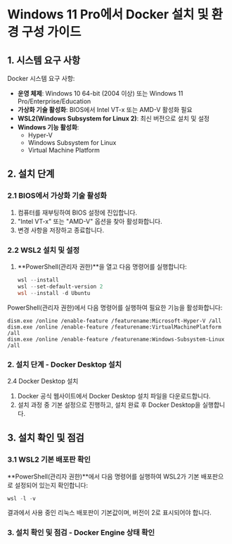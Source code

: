 # Windows 11 Pro에서 Docker 설치 및 환경 구성 가이드

## 1. 시스템 요구 사항
Docker 시스템 요구 사항:
- **운영 체제**: Windows 10 64-bit (2004 이상) 또는 Windows 11 Pro/Enterprise/Education
- **가상화 기술 활성화**: BIOS에서 Intel VT-x 또는 AMD-V 활성화 필요
- **WSL2(Windows Subsystem for Linux 2)**: 최신 버전으로 설치 및 설정
- **Windows 기능 활성화**:
  - Hyper-V
  - Windows Subsystem for Linux
  - Virtual Machine Platform

## 2. 설치 단계

### 2.1 BIOS에서 가상화 기술 활성화
1. 컴퓨터를 재부팅하여 BIOS 설정에 진입합니다.
2. "Intel VT-x" 또는 "AMD-V" 옵션을 찾아 활성화합니다.
3. 변경 사항을 저장하고 종료합니다.

### 2.2 WSL2 설치 및 설정
1. **PowerShell(관리자 권한)**을 열고 다음 명령어를 실행합니다:
   ```powershell
   wsl --install
   wsl --set-default-version 2
   wsl --install -d Ubuntu
   ```
   
PowerShell(관리자 권한)에서 다음 명령어를 실행하여 필요한 기능을 활성화합니다:
```
dism.exe /online /enable-feature /featurename:Microsoft-Hyper-V /all
dism.exe /online /enable-feature /featurename:VirtualMachinePlatform /all
dism.exe /online /enable-feature /featurename:Windows-Subsystem-Linux /all
```

### 2. 설치 단계 - Docker Desktop 설치
2.4 Docker Desktop 설치
1. Docker 공식 웹사이트에서 Docker Desktop 설치 파일을 다운로드합니다.
2. 설치 과정 중 기본 설정으로 진행하고, 설치 완료 후 Docker Desktop을 실행합니다.

## 3. 설치 확인 및 점검

### 3.1 WSL2 기본 배포판 확인
**PowerShell(관리자 권한)**에서 다음 명령어를 실행하여 WSL2가 기본 배포판으로 설정되어 있는지 확인합니다:
```powershell
wsl -l -v
```
결과에서 사용 중인 리눅스 배포판이 기본값이며, 버전이 2로 표시되어야 합니다.


### 3. 설치 확인 및 점검 - Docker Engine 상태 확인
